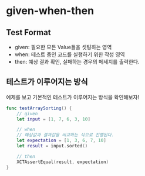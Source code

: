 # given-when-then

## Test Format
- given: 필요한 모든 Value들을 셋팅하는 영역
- when: 테스트 중인 코드를 실행하기 위한 작성 영역
- then: 예상 결과 확인, 실패하는 경우의 메세지를 출력한다.

## 테스트가 이루어지는 방식
예제를 보고 기본적인 테스트가 이루어지는 방식을 확인해보자!

```Swift
func testArraySorting() {
    // given
	let input = [1, 7, 6, 3, 10]

    // when
    // 예상값과 결과값을 비교하는 식으로 진행된다.
	let expectation = [1, 3, 6, 7, 10]
	let result = input.sorted()

    // then
	XCTAssertEqual(result, expectation)
}
```